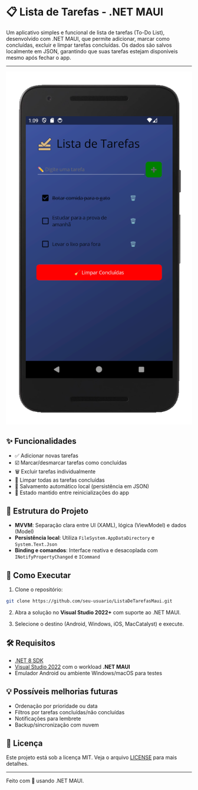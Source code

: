 # 📋 Lista de Tarefas - .NET MAUI

Um aplicativo simples e funcional de lista de tarefas (To-Do List), desenvolvido com .NET MAUI, que permite adicionar, marcar como concluídas, excluir e limpar tarefas concluídas. Os dados são salvos localmente em JSON, garantindo que suas tarefas estejam disponíveis mesmo após fechar o app.

---

![Screenshot do aplicativo](Screenshot.png)

## ✨ Funcionalidades

- ✅ Adicionar novas tarefas
- ☑️ Marcar/desmarcar tarefas como concluídas
- 🗑 Excluir tarefas individualmente
- 🧹 Limpar todas as tarefas concluídas
- 💾 Salvamento automático local (persistência em JSON)
- 🔁 Estado mantido entre reinicializações do app

## 🧱 Estrutura do Projeto

- **MVVM**: Separação clara entre UI (XAML), lógica (ViewModel) e dados (Model)
- **Persistência local**: Utiliza `FileSystem.AppDataDirectory` e `System.Text.Json`
- **Binding e comandos**: Interface reativa e desacoplada com `INotifyPropertyChanged` e `ICommand`

## 🚀 Como Executar

1. Clone o repositório:

```bash
git clone https://github.com/seu-usuario/ListaDeTarefasMaui.git
````

2. Abra a solução no **Visual Studio 2022+** com suporte ao .NET MAUI.

3. Selecione o destino (Android, Windows, iOS, MacCatalyst) e execute.

## 🛠 Requisitos

* [.NET 8 SDK](https://dotnet.microsoft.com/download)
* [Visual Studio 2022](https://visualstudio.microsoft.com/) com o workload **.NET MAUI**
* Emulador Android ou ambiente Windows/macOS para testes

## 💡 Possíveis melhorias futuras

* Ordenação por prioridade ou data
* Filtros por tarefas concluídas/não concluídas
* Notificações para lembrete
* Backup/sincronização com nuvem

## 📄 Licença

Este projeto está sob a licença MIT. Veja o arquivo [LICENSE](LICENSE) para mais detalhes.

---

Feito com 💙 usando .NET MAUI.
